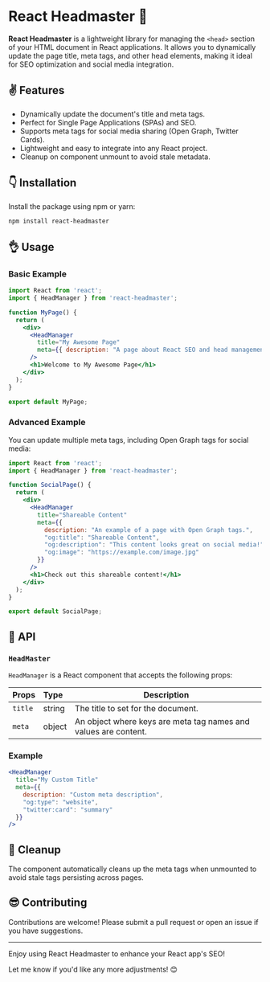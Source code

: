 # React Headmaster 🎉

**React Headmaster** is a lightweight library for managing the `<head>` section of your HTML document in React applications. It allows you to dynamically update the page title, meta tags, and other head elements, making it ideal for SEO optimization and social media integration.

## ✌️ Features

- Dynamically update the document's title and meta tags.
- Perfect for Single Page Applications (SPAs) and SEO.
- Supports meta tags for social media sharing (Open Graph, Twitter Cards).
- Lightweight and easy to integrate into any React project.
- Cleanup on component unmount to avoid stale metadata.

## 👇 Installation

Install the package using npm or yarn:

```bash
npm install react-headmaster
```
## 👌 Usage

### Basic Example

```jsx
import React from 'react';
import { HeadManager } from 'react-headmaster';

function MyPage() {
  return (
    <div>
      <HeadManager 
        title="My Awesome Page" 
        meta={{ description: "A page about React SEO and head management." }} 
      />
      <h1>Welcome to My Awesome Page</h1>
    </div>
  );
}

export default MyPage;
```

### Advanced Example

You can update multiple meta tags, including Open Graph tags for social media:

```jsx
import React from 'react';
import { HeadManager } from 'react-headmaster';

function SocialPage() {
  return (
    <div>
      <HeadManager
        title="Shareable Content"
        meta={{
          description: "An example of a page with Open Graph tags.",
          "og:title": "Shareable Content",
          "og:description": "This content looks great on social media!",
          "og:image": "https://example.com/image.jpg"
        }}
      />
      <h1>Check out this shareable content!</h1>
    </div>
  );
}

export default SocialPage;
```

## 🔗 API

### `HeadMaster`

`HeadManager` is a React component that accepts the following props:

| Props        | Type             | Description                         |
| :----------- | :--------------  | ----------------------------------- |
| `title`      | string           | The title to set for the document.  |
| `meta`       | object           | An object where keys are meta tag names and values are content. |

### Example

```jsx
<HeadManager
  title="My Custom Title"
  meta={{
    description: "Custom meta description",
    "og:type": "website",
    "twitter:card": "summary"
  }}
/>
```

## 🧹 Cleanup

The component automatically cleans up the meta tags when unmounted to avoid stale tags persisting across pages.

## 😎 Contributing

Contributions are welcome! Please submit a pull request or open an issue if you have suggestions.

-------------------------------------------------------------------------------

Enjoy using React Headmaster to enhance your React app's SEO!

Let me know if you'd like any more adjustments! 😊